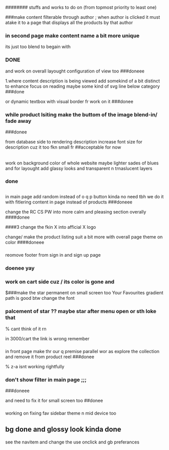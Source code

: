 ########
stuffs and works to do on (from topmost priority to least one)






###make content filterable through author ; when author is clicked it must atake it to a page that displays all the products by that author 


### in second page make content name a bit more unique 
its just too blend to begain with 
### DONE


and work on overall layought configuration of view too 
###doneee 


1.where content description is being viewed add somekind of a bit distinct to enhance focus on reading
maybe some kind of svg line below category 
###done

or dynamic textbox with visual border  fr work on it 
###donee


### while product lsiting make the buttom of the image blend-in/ fade away
###donee


from database side to rendering description increase font
size for  description cuz it too fkn small fr 
##acceptable for now 


######
work on background color of whole website maybe lighter sades of blues and 
for layought add glassy looks and transparent n trnaslucent layers
### done 


##
in main page add random instead of o q p button
kinda no need tbh we do it with fitlering content in page instead of products 
###doneee


change the RC CS PW into more calm and pleasing section overally 
####donee


####3
change the fkin X into afficial X logo 

change/ make the product listing suit a bit more with overall page theme on  color
####doneee

<!--  -->

#####
reomove footer from sign in and sign up page 
### doenee yay



### work on cart side cuz / its color is gone and 
$###make the star permanent on small screen too 
Your Favourites gradient path is good btw change the font 
### palcement of star ?? maybe star after menu open or sth loke that 
% cant think of it rn 





in 3000/cart the link is wrong remember 

### 

###
in front page make thr our q premise parallel wor as explore the collection and remove it from product reel
###donee

% z-a isnt working rightfully 

### don't show filter in main page ;;; 
###doneee

and need to fix it for small screen too 
##donee

#####
working on fixing fav sidebar theme n mid device too 
## bg done and glossy look kinda done

####
see the navitem and change the use onclick and gb preferances 
